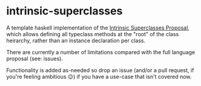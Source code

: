 # intrinsic-superclasses

A template haskell implementation of the [Intrinsic Superclasses Proposal](https://ghc.haskell.org/trac/ghc/wiki/IntrinsicSuperclasses), which allows defining all typeclass methods at the "root" of the class heirarchy, rather than an instance declaration per class.

There are currently a number of limitations compared with the full language proposal (see: issues).

Functionality is added as-needed so drop an issue (and/or a pull request, if you're feeling ambitious 😉) if you have a use-case that isn't covered now.
